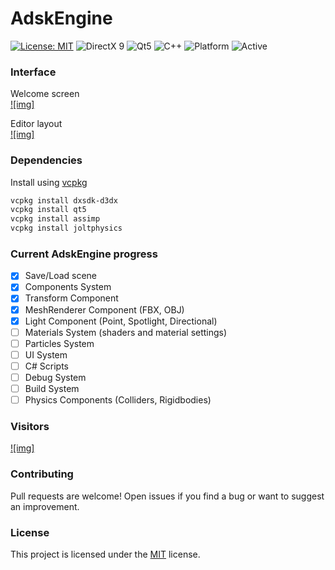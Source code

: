 # AdskEngine  

[![License: MIT](https://img.shields.io/badge/License-MIT-yellow.svg)](https://opensource.org/licenses/MIT)
![DirectX 9](https://img.shields.io/badge/DirectX-9-0078d7?logo=directx)
![Qt5](https://img.shields.io/badge/Qt-5-41CD52?logo=qt)
![C++](https://img.shields.io/badge/C%2B%2B-17-blue.svg)
![Platform](https://img.shields.io/badge/Platform-Windows-lightgrey)
![Active](https://img.shields.io/badge/Status-Active-brightgreen)

### Interface  
Welcome screen  
[![img]](https://github.com/adskoe96/AdskEngine/blob/master/res/WelcomeWindow.png)

Editor layout  
[![img]](https://github.com/adskoe96/AdskEngine/blob/master/res/EditorWindow.png)


### Dependencies  
Install using [vcpkg](https://github.com/microsoft/vcpkg)
```bash
vcpkg install dxsdk-d3dx
vcpkg install qt5
vcpkg install assimp
vcpkg install joltphysics
```

### Current AdskEngine progress  
- [x] Save/Load scene
- [x] Components System
- [x] Transform Component
- [x] MeshRenderer Component (FBX, OBJ)
- [x] Light Component (Point, Spotlight, Directional)
- [ ] Materials System (shaders and material settings)
- [ ] Particles System
- [ ] UI System
- [ ] C# Scripts
- [ ] Debug System
- [ ] Build System
- [ ] Physics Components (Colliders, Rigidbodies)

### Visitors  
[![img]](https://count.getloli.com/@AdskEngine?name=Moe-counter.github&theme=booru-lewd&padding=7&offset=0&align=top&scale=1&pixelated=1&darkmode=auto)

### Contributing  
Pull requests are welcome! Open issues if you find a bug or want to suggest an improvement.

### License  
This project is licensed under the [MIT](https://opensource.org/license/MIT) license.
